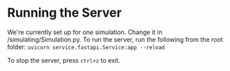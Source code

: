 # Running the Server

We're currently set up for one simulation. Change it in /simulating/Simulation.py.
To run the server, run the following from the root folder:
`uvicorn service.fastapi.Service:app --reload`

To stop the server, press `ctrl+z` to exit.